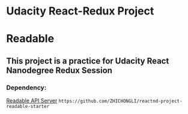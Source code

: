 # Udacity React-Redux Project
# Readable 

## This project is a practice for Udacity React Nanodegree Redux Session
### Dependency: 
[Readable API Server](https://github.com/ZHICHONGLI/reactnd-project-readable-starter) `https://github.com/ZHICHONGLI/reactnd-project-readable-starter`